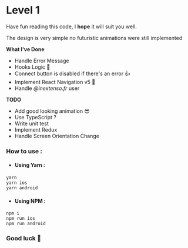 # Level 1  

Have fun reading this code, I **hope** it will suit you well.

The design is very simple no futuristic animations were still implemented 

**What I've Done**
+ Handle Error Message
+ Hooks Logic 💪 
+ Connect button is disabled if there's an error 👍 
+ Implement React Navigation v5 🥳
+ Handle *@inextenso.fr* user
  
**TODO**
+ Add good looking  animation 😎 
+ Use TypeScript ? 
+ Write unit test
+ Implement Redux
+ Handle Screen Orientation Change

### How to use :

+ #### Using Yarn :

```
yarn
yarn ios
yarn android
```

+ #### Using NPM :

```
npm i
npm run ios
npm run android
```

### Good luck 👋 